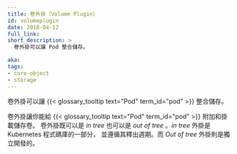 ```yaml
---
title: 卷外掛（Volume Plugin）
id: volumeplugin
date: 2018-04-12
full_link: 
short_description: >
  卷外掛可以讓 Pod 整合儲存。

aka: 
tags:
- core-object
- storage
---
```


<!--
---
title: Volume Plugin
id: volumeplugin
date: 2018-04-12
full_link: 
short_description: >
  A Volume Plugin enables integration of storage within a Pod.

aka: 
tags:
- core-object
- storage
---
-->

<!--
 A Volume Plugin enables integration of storage within a {{< glossary_tooltip text="Pod" term_id="pod" >}}.
-->

卷外掛可以讓 {{< glossary_tooltip text="Pod" term_id="pod" >}} 整合儲存。

<!--more--> 

<!--
A Volume Plugin lets you attach and mount storage volumes for use by a {{< glossary_tooltip text="Pod" term_id="pod" >}}. Volume plugins can be _in tree_ or _out of tree_. _In tree_ plugins are part of the Kubernetes code repository and follow its release cycle. _Out of tree_ plugins are developed independently.
-->

卷外掛讓你能給 {{< glossary_tooltip text="Pod" term_id="pod" >}} 附加和掛載儲存卷。
卷外掛既可以是 _in tree_ 也可以是 _out of tree_ 。_in tree_ 外掛是 Kubernetes 程式碼庫的一部分，
並遵循其釋出週期。而 _Out of tree_ 外掛則是獨立開發的。

